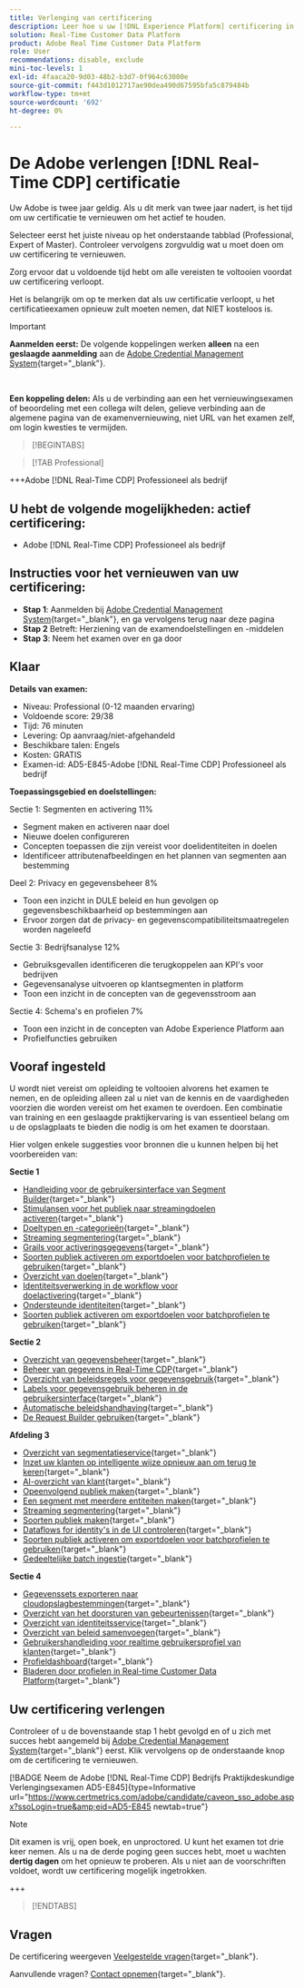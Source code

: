 ```yaml
---
title: Verlenging van certificering
description: Leer hoe u uw [!DNL Experience Platform] certificering in [!DNL Real-Time Customer Data Platform].
solution: Real-Time Customer Data Platform
product: Adobe Real Time Customer Data Platform
role: User
recommendations: disable, exclude
mini-toc-levels: 1
exl-id: 4faaca20-9d03-48b2-b3d7-0f964c63000e
source-git-commit: f443d1012717ae90dea490d67595bfa5c879484b
workflow-type: tm+mt
source-wordcount: '692'
ht-degree: 0%

---
```


# De Adobe verlengen [!DNL Real-Time CDP] certificatie

Uw Adobe is twee jaar geldig. Als u dit merk van twee jaar nadert, is het tijd om uw certificatie te vernieuwen om het actief te houden.

Selecteer eerst het juiste niveau op het onderstaande tabblad (Professional, Expert of Master). Controleer vervolgens zorgvuldig wat u moet doen om uw certificering te vernieuwen.

Zorg ervoor dat u voldoende tijd hebt om alle vereisten te voltooien voordat uw certificering verloopt.

Het is belangrijk om op te merken dat als uw certificatie verloopt, u het certificatieexamen opnieuw zult moeten nemen, dat NIET kosteloos is.

>[!IMPORTANT]
>
>**Aanmelden eerst:** De volgende koppelingen werken **alleen** na een **geslaagde aanmelding** aan de [Adobe Credential Management System](https://www.certmetrics.com/adobe){target="_blank"}.
>
><br>
>
>**Een koppeling delen:** Als u de verbinding aan een het vernieuwingsexamen of beoordeling met een collega wilt delen, gelieve verbinding aan de algemene pagina van de examenvernieuwing, niet URL van het examen zelf, om login kwesties te vermijden.

>[!BEGINTABS]

>[!TAB Professional]

+++Adobe [!DNL Real-Time CDP] Professioneel als bedrijf

## U hebt de volgende mogelijkheden: **actief** certificering:

* Adobe [!DNL Real-Time CDP] Professioneel als bedrijf

## Instructies voor het vernieuwen van uw certificering:

* **Stap 1**: Aanmelden bij [Adobe Credential Management System](https://www.certmetrics.com/adobe){target="_blank"}, en ga vervolgens terug naar deze pagina
* **Stap 2** Betreft: Herziening van de examendoelstellingen en -middelen
* **Stap 3**: Neem het examen over en ga door

## Klaar

**Details van examen:**

* Niveau: Professional (0-12 maanden ervaring)
* Voldoende score: 29/38
* Tijd: 76 minuten
* Levering: Op aanvraag/niet-afgehandeld
* Beschikbare talen: Engels
* Kosten: GRATIS
* Examen-id: AD5-E845-Adobe [!DNL Real-Time CDP] Professioneel als bedrijf

**Toepassingsgebied en doelstellingen:**

Sectie 1: Segmenten en activering 11%

* Segment maken en activeren naar doel
* Nieuwe doelen configureren
* Concepten toepassen die zijn vereist voor doelidentiteiten in doelen
* Identificeer attributenafbeeldingen en het plannen van segmenten aan bestemming

Deel 2: Privacy en gegevensbeheer 8%

* Toon een inzicht in DULE beleid en hun gevolgen op gegevensbeschikbaarheid op bestemmingen aan
* Ervoor zorgen dat de privacy- en gegevenscompatibiliteitsmaatregelen worden nageleefd

Sectie 3: Bedrijfsanalyse 12%

* Gebruiksgevallen identificeren die terugkoppelen aan KPI&#39;s voor bedrijven
* Gegevensanalyse uitvoeren op klantsegmenten in platform
* Toon een inzicht in de concepten van de gegevensstroom aan

Sectie 4: Schema&#39;s en profielen 7%

* Toon een inzicht in de concepten van Adobe Experience Platform aan
* Profielfuncties gebruiken

## Vooraf ingesteld

U wordt niet vereist om opleiding te voltooien alvorens het examen te nemen, en de opleiding alleen zal u niet van de kennis en de vaardigheden voorzien die worden vereist om het examen te overdoen. Een combinatie van training en een geslaagde praktijkervaring is van essentieel belang om u de opslagplaats te bieden die nodig is om het examen te doorstaan.

Hier volgen enkele suggesties voor bronnen die u kunnen helpen bij het voorbereiden van:

**Sectie 1**

* [Handleiding voor de gebruikersinterface van Segment Builder](https://experienceleague.adobe.com/docs/experience-platform/segmentation/ui/segment-builder.html){target="_blank"}
* [Stimulansen voor het publiek naar streamingdoelen activeren](https://experienceleague.adobe.com/docs/experience-platform/destinations/ui/activate/activate-segment-streaming-destinations.html){target="_blank"}
* [Doeltypen en -categorieën](https://experienceleague.adobe.com/docs/experience-platform/destinations/destination-types.html){target="_blank"}
* [Streaming segmentering](https://experienceleague.adobe.com/docs/experience-platform/segmentation/ui/streaming-segmentation.html){target="_blank"}
* [Grails voor activeringsgegevens](https://experienceleague.adobe.com/docs/experience-platform/destinations/guardrails.html){target="_blank"}
* [Soorten publiek activeren om exportdoelen voor batchprofielen te gebruiken](https://experienceleague.adobe.com/docs/experience-platform/destinations/ui/activate/activate-batch-profile-destinations.html){target="_blank"}
* [Overzicht van doelen](https://experienceleague.adobe.com/docs/experience-platform/destinations/home.html?lang=nl){target="_blank"}
* [Identiteitsverwerking in de workflow voor doelactivering](https://experienceleague.adobe.com/docs/experience-platform/destinations/how-destinations-work/identity-handling.html){target="_blank"}
* [Ondersteunde identiteiten](https://experienceleague.adobe.com/docs/experience-platform/destinations/catalog/social/facebook.html#supported-identities){target="_blank"}
* [Soorten publiek activeren om exportdoelen voor batchprofielen te gebruiken](https://experienceleague.adobe.com/docs/experience-platform/destinations/ui/activate/activate-batch-profile-destinations.html){target="_blank"}

**Sectie 2**

* [Overzicht van gegevensbeheer](https://experienceleague.adobe.com/docs/experience-platform/data-governance/home.html){target="_blank"}
* [Beheer van gegevens in Real-Time CDP](https://experienceleague.adobe.com/docs/experience-platform/rtcdp/privacy/data-governance-overview.html){target="_blank"}
* [Overzicht van beleidsregels voor gegevensgebruik](https://experienceleague.adobe.com/docs/experience-platform/data-governance/policies/overview.html){target="_blank"}
* [Labels voor gegevensgebruik beheren in de gebruikersinterface](https://experienceleague.adobe.com/docs/experience-platform/data-governance/labels/user-guide.html){target="_blank"}
* [Automatische beleidshandhaving](https://experienceleague.adobe.com/docs/experience-platform/data-governance/enforcement/auto-enforcement.html){target="_blank"}
* [De Request Builder gebruiken](https://experienceleague.adobe.com/docs/experience-platform/privacy/ui/user-guide.html?lang=nl#request-builder){target="_blank"}

**Afdeling 3**

* [Overzicht van segmentatieservice](https://experienceleague.adobe.com/docs/experience-platform/segmentation/home.html){target="_blank"}
* [Inzet uw klanten op intelligente wijze opnieuw aan om terug te keren](https://experienceleague.adobe.com/docs/experience-platform/rtcdp/use-cases/personalization-insights-engagement/intelligent-re-engagement.html){target="_blank"}
* [AI-overzicht van klant](https://experienceleague.adobe.com/docs/experience-platform/intelligent-services/customer-ai/overview.html){target="_blank"}
* [Opeenvolgend publiek maken](https://experienceleague.adobe.com/docs/platform-learn/tutorials/audiences/create-sequential-audiences.html){target="_blank"}
* [Een segment met meerdere entiteiten maken](https://experienceleague.adobe.com/docs/platform-learn/getting-started-for-data-architects-and-data-engineers/build-segments.html?lang=en#build-a-multi-entity-segment){target="_blank"}
* [Streaming segmentering](https://experienceleague.adobe.com/docs/experience-platform/segmentation/ui/streaming-segmentation.html){target="_blank"}
* [Soorten publiek maken](https://experienceleague.adobe.com/docs/platform-learn/tutorials/audiences/create-audiences.html){target="_blank"}
* [Dataflows for identity&#39;s in de UI controleren](https://experienceleague.adobe.com/docs/experience-platform/dataflows/ui/monitor-identities.html){target="_blank"}
* [Soorten publiek activeren om exportdoelen voor batchprofielen te gebruiken](https://experienceleague.adobe.com/docs/experience-platform/destinations/ui/activate/activate-batch-profile-destinations.html){target="_blank"}
* [Gedeeltelijke batch ingestie](https://experienceleague.adobe.com/docs/experience-platform/ingestion/batch/partial.html){target="_blank"}

**Sectie 4**

* [Gegevenssets exporteren naar cloudopslagbestemmingen](https://experienceleague.adobe.com/docs/experience-platform/destinations/ui/activate/export-datasets.html){target="_blank"}
* [Overzicht van het doorsturen van gebeurtenissen](https://experienceleague.adobe.com/docs/experience-platform/tags/event-forwarding/overview.html){target="_blank"}
* [Overzicht van identiteitsservice](https://experienceleague.adobe.com/docs/experience-platform/identity/home.html?lang=nl){target="_blank"}
* [Overzicht van beleid samenvoegen](https://experienceleague.adobe.com/docs/experience-platform/profile/merge-policies/overview.html){target="_blank"}
* [Gebruikershandleiding voor realtime gebruikersprofiel van klanten](https://experienceleague.adobe.com/docs/experience-platform/profile/ui/user-guide.html){target="_blank"}
* [Profieldashboard](https://experienceleague.adobe.com/docs/experience-platform/dashboards/guides/profiles.html){target="_blank"}
* [Bladeren door profielen in Real-time Customer Data Platform](https://experienceleague.adobe.com/docs/experience-platform/rtcdp/profile/profile-browse.html){target="_blank"}

## Uw certificering verlengen

Controleer of u de bovenstaande stap 1 hebt gevolgd en of u zich met succes hebt aangemeld bij [Adobe Credential Management System](https://www.certmetrics.com/adobe){target="_blank"} eerst. Klik vervolgens op de onderstaande knop om de certificering te vernieuwen.

[!BADGE Neem de Adobe [!DNL Real-Time CDP] Bedrijfs Praktijkdeskundige Verlengingsexamen AD5-E845]{type=Informative url="https://www.certmetrics.com/adobe/candidate/caveon_sso_adobe.aspx?ssoLogin=true&amp;eid=AD5-E845 newtab=true"}

>[!NOTE]
>
>Dit examen is vrij, open boek, en unproctored. U kunt het examen tot drie keer nemen. Als u na de derde poging geen succes hebt, moet u wachten **dertig dagen** om het opnieuw te proberen. Als u niet aan de voorschriften voldoet, wordt uw certificering mogelijk ingetrokken.

+++

>[!ENDTABS]

## Vragen

De certificering weergeven [Veelgestelde vragen](https://experienceleague.adobe.com/docs/certification/certification/faq.html){target="_blank"}.

Aanvullende vragen? [Contact opnemen](mailto:certif@adobe.com){target="_blank"}.
